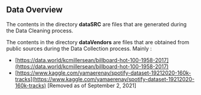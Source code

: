 ## Data Overview

The contents in the directory __dataSRC__ are files that are generated during the Data Cleaning process.

The contents in the directory __dataVendors__ are files that are obtained from public sources during the Data Collection process.
Mainly : 
* [https://data.world/kcmillersean/billboard-hot-100-1958-2017](https://data.world/kcmillersean/billboard-hot-100-1958-2017)
* [https://www.kaggle.com/yamaerenay/spotify-dataset-19212020-160k-tracks](https://www.kaggle.com/yamaerenay/spotify-dataset-19212020-160k-tracks) [Removed as of September 2, 2021]
